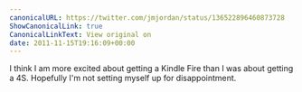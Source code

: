 ```yaml
---
canonicalURL: https://twitter.com/jmjordan/status/136522896460873728
ShowCanonicalLink: true
CanonicalLinkText: View original on
date: 2011-11-15T19:16:09+00:00
---
```

I think I am more excited about getting a Kindle Fire than I was about getting a 4S. Hopefully I'm not setting myself up for disappointment.
